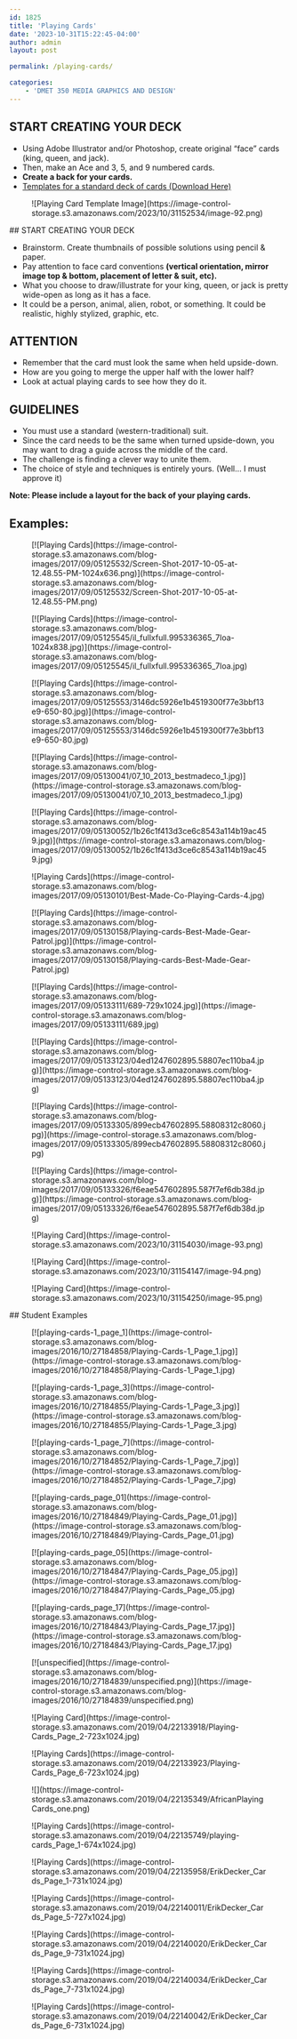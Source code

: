 ```yaml
---
id: 1825
title: 'Playing Cards'
date: '2023-10-31T15:22:45-04:00'
author: admin
layout: post

permalink: /playing-cards/

categories:
    - 'DMET 350 MEDIA GRAPHICS AND DESIGN'
---
```


## START CREATING YOUR DECK

- Using Adobe Illustrator and/or Photoshop, create original “face” cards (king, queen, and jack).
- Then, make an Ace and 3, 5, and 9 numbered cards.
- **Create a back for your cards.**
- [Templates for a standard deck of cards (Download Here)](https://www.dropbox.com/scl/fi/qsgdxsos6fsvxe3o411xn/Playing_Card_Templates.zip?rlkey=x426b2uj5uucyjjsm3b7ogpjn&dl=1)

<div class="wp-block-image"><figure class="aligncenter size-full">![Playing Card Template Image](https://image-control-storage.s3.amazonaws.com/2023/10/31152534/image-92.png)</figure></div>## START CREATING YOUR DECK

- Brainstorm. Create thumbnails of possible solutions using pencil &amp; paper.
- Pay attention to face card conventions **(vertical orientation, mirror image top &amp; bottom, placement of letter &amp; suit, etc).**
- What you choose to draw/illustrate for your king, queen, or jack is pretty wide-open as long as it has a face.
- It could be a person, animal, alien, robot, or something. It could be realistic, highly stylized, graphic, etc.

## ATTENTION

- Remember that the card must look the same when held upside-down.
- How are you going to merge the upper half with the lower half?
- Look at actual playing cards to see how they do it.

## GUIDELINES

- You must use a standard (western-traditional) suit.
- Since the card needs to be the same when turned upside-down, you may want to drag a guide across the middle of the card.
- The challenge is finding a clever way to unite them.
- The choice of style and techniques is entirely yours. (Well… I must approve it)

**Note: Please include a layout for the back of your playing cards.**

## **Examples:**

<div class="wp-block-image"><figure class="aligncenter">[![Playing Cards](https://image-control-storage.s3.amazonaws.com/blog-images/2017/09/05125532/Screen-Shot-2017-10-05-at-12.48.55-PM-1024x636.png)](https://image-control-storage.s3.amazonaws.com/blog-images/2017/09/05125532/Screen-Shot-2017-10-05-at-12.48.55-PM.png)</figure></div><div class="wp-block-image"><figure class="aligncenter">[![Playing Cards](https://image-control-storage.s3.amazonaws.com/blog-images/2017/09/05125545/il_fullxfull.995336365_7loa-1024x838.jpg)](https://image-control-storage.s3.amazonaws.com/blog-images/2017/09/05125545/il_fullxfull.995336365_7loa.jpg)</figure></div><div class="wp-block-image"><figure class="aligncenter">[![Playing Cards](https://image-control-storage.s3.amazonaws.com/blog-images/2017/09/05125553/3146dc5926e1b4519300f77e3bbf13e9-650-80.jpg)](https://image-control-storage.s3.amazonaws.com/blog-images/2017/09/05125553/3146dc5926e1b4519300f77e3bbf13e9-650-80.jpg)</figure></div><div class="wp-block-image"><figure class="aligncenter">[![Playing Cards](https://image-control-storage.s3.amazonaws.com/blog-images/2017/09/05130041/07_10_2013_bestmadeco_1.jpg)](https://image-control-storage.s3.amazonaws.com/blog-images/2017/09/05130041/07_10_2013_bestmadeco_1.jpg)</figure></div><div class="wp-block-image"><figure class="aligncenter">[![Playing Cards](https://image-control-storage.s3.amazonaws.com/blog-images/2017/09/05130052/1b26c1f413d3ce6c8543a114b19ac459.jpg)](https://image-control-storage.s3.amazonaws.com/blog-images/2017/09/05130052/1b26c1f413d3ce6c8543a114b19ac459.jpg)</figure></div><div class="wp-block-image"><figure class="aligncenter">![Playing Cards](https://image-control-storage.s3.amazonaws.com/blog-images/2017/09/05130101/Best-Made-Co-Playing-Cards-4.jpg)</figure></div><div class="wp-block-image"><figure class="aligncenter is-resized">[![Playing Cards](https://image-control-storage.s3.amazonaws.com/blog-images/2017/09/05130158/Playing-cards-Best-Made-Gear-Patrol.jpg)](https://image-control-storage.s3.amazonaws.com/blog-images/2017/09/05130158/Playing-cards-Best-Made-Gear-Patrol.jpg)</figure></div><div class="wp-block-image"><figure class="aligncenter is-resized">[![Playing Cards](https://image-control-storage.s3.amazonaws.com/blog-images/2017/09/05133111/689-729x1024.jpg)](https://image-control-storage.s3.amazonaws.com/blog-images/2017/09/05133111/689.jpg)</figure></div><div class="wp-block-image"><figure class="aligncenter">[![Playing Cards](https://image-control-storage.s3.amazonaws.com/blog-images/2017/09/05133123/04ed1247602895.58807ec110ba4.jpg)](https://image-control-storage.s3.amazonaws.com/blog-images/2017/09/05133123/04ed1247602895.58807ec110ba4.jpg)</figure></div><div class="wp-block-image"><figure class="aligncenter">[![Playing Cards](https://image-control-storage.s3.amazonaws.com/blog-images/2017/09/05133305/899ecb47602895.58808312c8060.jpg)](https://image-control-storage.s3.amazonaws.com/blog-images/2017/09/05133305/899ecb47602895.58808312c8060.jpg)</figure></div><div class="wp-block-image"><figure class="aligncenter">[![Playing Cards](https://image-control-storage.s3.amazonaws.com/blog-images/2017/09/05133326/f6eae547602895.587f7ef6db38d.jpg)](https://image-control-storage.s3.amazonaws.com/blog-images/2017/09/05133326/f6eae547602895.587f7ef6db38d.jpg)</figure></div><div class="wp-block-image"><figure class="aligncenter size-full is-resized">![Playing Card](https://image-control-storage.s3.amazonaws.com/2023/10/31154030/image-93.png)</figure></div><div class="wp-block-image"><figure class="aligncenter size-full is-resized">![Playing Card](https://image-control-storage.s3.amazonaws.com/2023/10/31154147/image-94.png)</figure></div><div class="wp-block-image"><figure class="aligncenter size-full is-resized">![Playing Card](https://image-control-storage.s3.amazonaws.com/2023/10/31154250/image-95.png)</figure></div>## Student Examples

<div class="wp-block-image"><figure class="aligncenter">[![playing-cards-1_page_1](https://image-control-storage.s3.amazonaws.com/blog-images/2016/10/27184858/Playing-Cards-1_Page_1.jpg)](https://image-control-storage.s3.amazonaws.com/blog-images/2016/10/27184858/Playing-Cards-1_Page_1.jpg)</figure></div><div class="wp-block-image"><figure class="aligncenter">[![playing-cards-1_page_3](https://image-control-storage.s3.amazonaws.com/blog-images/2016/10/27184855/Playing-Cards-1_Page_3.jpg)](https://image-control-storage.s3.amazonaws.com/blog-images/2016/10/27184855/Playing-Cards-1_Page_3.jpg)</figure></div><div class="wp-block-image"><figure class="aligncenter">[![playing-cards-1_page_7](https://image-control-storage.s3.amazonaws.com/blog-images/2016/10/27184852/Playing-Cards-1_Page_7.jpg)](https://image-control-storage.s3.amazonaws.com/blog-images/2016/10/27184852/Playing-Cards-1_Page_7.jpg)</figure></div><div class="wp-block-image"><figure class="aligncenter">[![playing-cards_page_01](https://image-control-storage.s3.amazonaws.com/blog-images/2016/10/27184849/Playing-Cards_Page_01.jpg)](https://image-control-storage.s3.amazonaws.com/blog-images/2016/10/27184849/Playing-Cards_Page_01.jpg)</figure></div><div class="wp-block-image"><figure class="aligncenter">[![playing-cards_page_05](https://image-control-storage.s3.amazonaws.com/blog-images/2016/10/27184847/Playing-Cards_Page_05.jpg)](https://image-control-storage.s3.amazonaws.com/blog-images/2016/10/27184847/Playing-Cards_Page_05.jpg)</figure></div><div class="wp-block-image"><figure class="aligncenter">[![playing-cards_page_17](https://image-control-storage.s3.amazonaws.com/blog-images/2016/10/27184843/Playing-Cards_Page_17.jpg)](https://image-control-storage.s3.amazonaws.com/blog-images/2016/10/27184843/Playing-Cards_Page_17.jpg)</figure></div><div class="wp-block-image"><figure class="aligncenter is-resized">[![unspecified](https://image-control-storage.s3.amazonaws.com/blog-images/2016/10/27184839/unspecified.png)](https://image-control-storage.s3.amazonaws.com/blog-images/2016/10/27184839/unspecified.png)</figure></div><div class="wp-block-image"><figure class="aligncenter size-large is-resized">![Playing Card](https://image-control-storage.s3.amazonaws.com/2019/04/22133918/Playing-Cards_Page_2-723x1024.jpg)</figure></div><div class="wp-block-image"><figure class="aligncenter size-large is-resized">![Playing Cards](https://image-control-storage.s3.amazonaws.com/2019/04/22133923/Playing-Cards_Page_6-723x1024.jpg)</figure></div><div class="wp-block-image"><figure class="aligncenter size-full is-resized">![](https://image-control-storage.s3.amazonaws.com/2019/04/22135349/AfricanPlayingCards_one.png)</figure></div><div class="wp-block-image"><figure class="aligncenter size-large is-resized">![Playing Cards](https://image-control-storage.s3.amazonaws.com/2019/04/22135749/playing-cards_Page_1-674x1024.jpg)</figure></div><div class="wp-block-image"><figure class="aligncenter size-large is-resized">![Playing Cards](https://image-control-storage.s3.amazonaws.com/2019/04/22135958/ErikDecker_Cards_Page_1-731x1024.jpg)</figure></div><div class="wp-block-image"><figure class="aligncenter size-large is-resized">![Playing Cards](https://image-control-storage.s3.amazonaws.com/2019/04/22140011/ErikDecker_Cards_Page_5-727x1024.jpg)</figure></div><div class="wp-block-image"><figure class="aligncenter size-large is-resized">![Playing Cards](https://image-control-storage.s3.amazonaws.com/2019/04/22140020/ErikDecker_Cards_Page_9-731x1024.jpg)</figure></div><div class="wp-block-image"><figure class="aligncenter size-large is-resized">![Playing Cards](https://image-control-storage.s3.amazonaws.com/2019/04/22140034/ErikDecker_Cards_Page_7-731x1024.jpg)</figure></div><div class="wp-block-image"><figure class="aligncenter size-large is-resized">![Playing Cards](https://image-control-storage.s3.amazonaws.com/2019/04/22140042/ErikDecker_Cards_Page_6-731x1024.jpg)</figure></div>